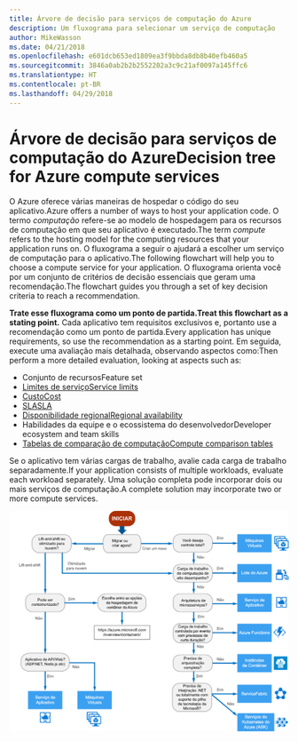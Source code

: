 ```yaml
---
title: Árvore de decisão para serviços de computação do Azure
description: Um fluxograma para selecionar um serviço de computação
author: MikeWasson
ms.date: 04/21/2018
ms.openlocfilehash: e601dcb653ed1809ea3f9bbda8db8b40efb460a5
ms.sourcegitcommit: 3846a0ab2b2b2552202a3c9c21af0097a145ffc6
ms.translationtype: HT
ms.contentlocale: pt-BR
ms.lasthandoff: 04/29/2018
---
```

# <a name="decision-tree-for-azure-compute-services"></a><span data-ttu-id="410a5-103">Árvore de decisão para serviços de computação do Azure</span><span class="sxs-lookup"><span data-stu-id="410a5-103">Decision tree for Azure compute services</span></span>

<span data-ttu-id="410a5-104">O Azure oferece várias maneiras de hospedar o código do seu aplicativo.</span><span class="sxs-lookup"><span data-stu-id="410a5-104">Azure offers a number of ways to host your application code.</span></span> <span data-ttu-id="410a5-105">O termo *computação* refere-se ao modelo de hospedagem para os recursos de computação em que seu aplicativo é executado.</span><span class="sxs-lookup"><span data-stu-id="410a5-105">The term *compute* refers to the hosting model for the computing resources that your application runs on.</span></span> <span data-ttu-id="410a5-106">O fluxograma a seguir o ajudará a escolher um serviço de computação para o aplicativo.</span><span class="sxs-lookup"><span data-stu-id="410a5-106">The following flowchart will help you to choose a compute service for your application.</span></span> <span data-ttu-id="410a5-107">O fluxograma orienta você por um conjunto de critérios de decisão essenciais que geram uma recomendação.</span><span class="sxs-lookup"><span data-stu-id="410a5-107">The flowchart guides you through a set of key decision criteria to reach a recommendation.</span></span> 

<span data-ttu-id="410a5-108">**Trate esse fluxograma como um ponto de partida.**</span><span class="sxs-lookup"><span data-stu-id="410a5-108">**Treat this flowchart as a stating point.**</span></span> <span data-ttu-id="410a5-109">Cada aplicativo tem requisitos exclusivos e, portanto use a recomendação como um ponto de partida.</span><span class="sxs-lookup"><span data-stu-id="410a5-109">Every application has unique requirements, so use the recommendation as a starting point.</span></span> <span data-ttu-id="410a5-110">Em seguida, execute uma avaliação mais detalhada, observando aspectos como:</span><span class="sxs-lookup"><span data-stu-id="410a5-110">Then perform a more detailed evaluation, looking at aspects such as:</span></span>
 
- <span data-ttu-id="410a5-111">Conjunto de recursos</span><span class="sxs-lookup"><span data-stu-id="410a5-111">Feature set</span></span>
- [<span data-ttu-id="410a5-112">Limites de serviço</span><span class="sxs-lookup"><span data-stu-id="410a5-112">Service limits</span></span>](/azure/azure-subscription-service-limits)
- [<span data-ttu-id="410a5-113">Custo</span><span class="sxs-lookup"><span data-stu-id="410a5-113">Cost</span></span>](https://azure.microsoft.com/pricing/)
- [<span data-ttu-id="410a5-114">SLA</span><span class="sxs-lookup"><span data-stu-id="410a5-114">SLA</span></span>](https://azure.microsoft.com/support/legal/sla/)
- [<span data-ttu-id="410a5-115">Disponibilidade regional</span><span class="sxs-lookup"><span data-stu-id="410a5-115">Regional availability</span></span>](https://azure.microsoft.com/global-infrastructure/services/)
- <span data-ttu-id="410a5-116">Habilidades da equipe e o ecossistema do desenvolvedor</span><span class="sxs-lookup"><span data-stu-id="410a5-116">Developer ecosystem and team skills</span></span>
- [<span data-ttu-id="410a5-117">Tabelas de comparação de computação</span><span class="sxs-lookup"><span data-stu-id="410a5-117">Compute comparison tables</span></span>](./compute-comparison.md)

<span data-ttu-id="410a5-118">Se o aplicativo tem várias cargas de trabalho, avalie cada carga de trabalho separadamente.</span><span class="sxs-lookup"><span data-stu-id="410a5-118">If your application consists of multiple workloads, evaluate each workload separately.</span></span> <span data-ttu-id="410a5-119">Uma solução completa pode incorporar dois ou mais serviços de computação.</span><span class="sxs-lookup"><span data-stu-id="410a5-119">A complete solution may incorporate two or more compute services.</span></span>

![](../images/compute-decision-tree.svg)

